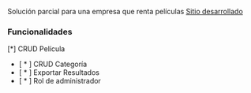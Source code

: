 Solución parcial para una empresa que renta películas [Sitio desarrollado](http://alquiler-pelicula.herokuapp.com/login)

### Funcionalidades 
[*] CRUD Película
* [ * ] CRUD Categoría
* [ * ] Exportar Resultados
* [ * ] Rol de administrador
